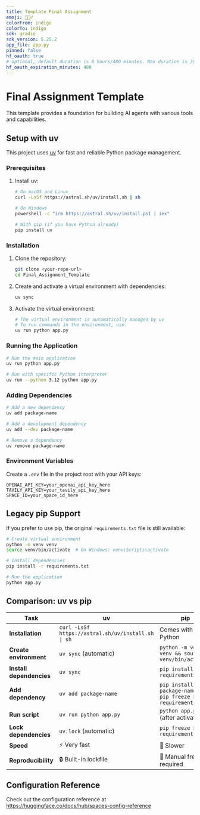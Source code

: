 ```yaml
---
title: Template Final Assignment
emoji: 🕵🏻‍♂️
colorFrom: indigo
colorTo: indigo
sdk: gradio
sdk_version: 5.25.2
app_file: app.py
pinned: false
hf_oauth: true
# optional, default duration is 8 hours/480 minutes. Max duration is 30 days/43200 minutes.
hf_oauth_expiration_minutes: 480
---
```


# Final Assignment Template

This template provides a foundation for building AI agents with various tools and capabilities.

## Setup with uv

This project uses [uv](https://docs.astral.sh/uv/) for fast and reliable Python package management.

### Prerequisites

1. Install uv:
   ```bash
   # On macOS and Linux
   curl -LsSf https://astral.sh/uv/install.sh | sh
   
   # On Windows
   powershell -c "irm https://astral.sh/uv/install.ps1 | iex"
   
   # With pip (if you have Python already)
   pip install uv
   ```

### Installation

1. Clone the repository:
   ```bash
   git clone <your-repo-url>
   cd Final_Assignment_Template
   ```

2. Create and activate a virtual environment with dependencies:
   ```bash
   uv sync
   ```

3. Activate the virtual environment:
   ```bash
   # The virtual environment is automatically managed by uv
   # To run commands in the environment, use:
   uv run python app.py
   ```

### Running the Application

```bash
# Run the main application
uv run python app.py

# Run with specific Python interpreter
uv run --python 3.12 python app.py
```

### Adding Dependencies

```bash
# Add a new dependency
uv add package-name

# Add a development dependency
uv add --dev package-name

# Remove a dependency
uv remove package-name
```

### Environment Variables

Create a `.env` file in the project root with your API keys:

```env
OPENAI_API_KEY=your_openai_api_key_here
TAVILY_API_KEY=your_tavily_api_key_here
SPACE_ID=your_space_id_here
```

## Legacy pip Support

If you prefer to use pip, the original `requirements.txt` file is still available:

```bash
# Create virtual environment
python -m venv venv
source venv/bin/activate  # On Windows: venv\Scripts\activate

# Install dependencies
pip install -r requirements.txt

# Run the application
python app.py
```

## Comparison: uv vs pip

| Task | uv | pip |
|------|----|----|
| **Installation** | `curl -LsSf https://astral.sh/uv/install.sh \| sh` | Comes with Python |
| **Create environment** | `uv sync` (automatic) | `python -m venv venv && source venv/bin/activate` |
| **Install dependencies** | `uv sync` | `pip install -r requirements.txt` |
| **Add dependency** | `uv add package-name` | `pip install package-name && pip freeze > requirements.txt` |
| **Run script** | `uv run python app.py` | `python app.py` (after activation) |
| **Lock dependencies** | `uv.lock` (automatic) | `pip freeze > requirements.txt` |
| **Speed** | ⚡ Very fast | 🐌 Slower |
| **Reproducibility** | 🔒 Built-in lockfile | 📝 Manual freeze required |

## Configuration Reference

Check out the configuration reference at https://huggingface.co/docs/hub/spaces-config-reference